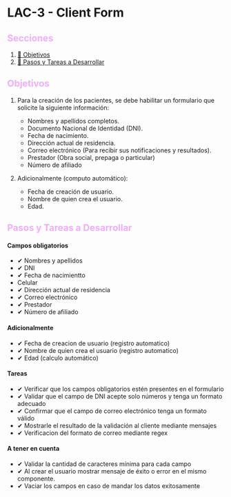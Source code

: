 # LAC-3 - Client Form

## <font color="#efadff">Secciones</font>

1. [🎯 Objetivos](#objetivos)
2. [📎 Pasos y Tareas a Desarrollar](#pasos-y-tareas-a-desarrollar)

## <font color="#efadff">Objetivos</font>

1. Para la creación de los pacientes, se debe habilitar un formulario que solicite la siguiente información:

   - Nombres y apellidos completos.
   - Documento Nacional de Identidad (DNI).
   - Fecha de nacimiento.
   - Dirección actual de residencia.
   - Correo electrónico (Para recibir sus notificaciones y resultados).
   - Prestador (Obra social, prepaga o particular)
   - Número de afiliado

2. Adicionalmente (computo automático):

   - Fecha de creación de usuario.
   - Nombre de quien crea el usuario.
   - Edad.

## <font color="#efadff">Pasos y Tareas a Desarrollar</font>

#### Campos obligatorios

- ✔ Nombres y apellidos
- ✔ DNI
- ✔ Fecha de nacimientto
- Celular
- ✔ Dirección actual de residencia
- ✔ Correo electrónico
- ✔ Prestador
- ✔ Número de afiliado

#### Adicionalmente

- ✔ Fecha de creacion de usuario (registro automatico)
- ✔ Nombre de quien crea el usuario (registro automatico)
- ✔ Edad (calculo automático)

#### Tareas

- ✔ Verificar que los campos obligatorios estén presentes en el formulario
- ✔ Validar que el campo de DNI acepte solo números y tenga un formato adecuado
- ✔ Confirmar que el campo de correo electrónico tenga un formato válido
- ✔ Mostrarle el resultado de la validación al cliente mediante mensajes
- ✔ Verificacion del formato de correo mediante regex

#### A tener en cuenta

- ✔ Validar la cantidad de caracteres mínima para cada campo
- ✔ Al crear el usuario mostrar mensaje de éxito o error en el mismo componente.
- ✔ Vaciar los campos en caso de mandar los datos exitosamente
